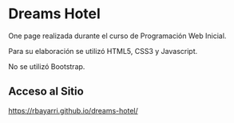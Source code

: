 # Dreams Hotel

<p>One page realizada durante el curso de Programación Web Inicial.</p>
<p>Para su elaboración se utilizó HTML5, CSS3 y Javascript.</p>
<p>No se utilizó Bootstrap.</p>

## Acceso al Sitio
<a href="https://rbayarri.github.io/dreams-hotel/" target="_blank">https://rbayarri.github.io/dreams-hotel/</a>
